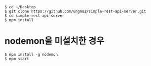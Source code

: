 ```
$ cd ~/Desktop
$ git clone https://github.com/ungmo2/simple-rest-api-server.git
$ cd simple-rest-api-server
$ npm install
```
# nodemon을 미설치한 경우
```
$ npm install -g nodemon
$ npm start
```
